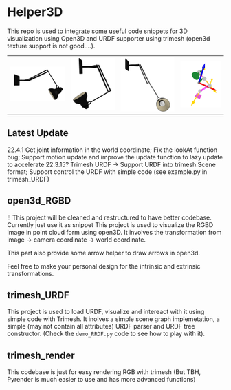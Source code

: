 # Helper3D
This repo is used to integrate some useful code snippets for 3D visualization using Open3D and URDF supporter using trimesh (open3d texture support is not good....). 

<table>
  <tr>
    <td><img src="images/ex.png" alt="image1"></td>
    <td><img src="images/ex1.png" alt="image2"></td>
    <td><img src="images/ex2.png" alt="image3"></td>
    <td><img src="images/ex3.png" alt="image3"></td>
  </tr>
</table>


## Latest Update
22.4.1 Get joint information in the world coordinate; Fix the lookAt function bug; Support motion update and improve the update function to lazy update to accelerate
22.3.15? Trimesh URDF -> Support URDF into trimesh.Scene format; Support control the URDF with simple code (see example.py in trimesh_URDF)

## open3d_RGBD
!! This project will be cleaned and restructured to have better codebase. Currently just use it as snippet
This project is used to visualize the RGBD image in point cloud form using open3D. It involves the transformation from image -> camera coordinate -> world coordinate. 

This part also provide some arrow helper to draw arrows in open3d.

Feel free to make your personal design for the intrinsic and extrinsic transformations.

## trimesh_URDF
This project is used to load URDF, visualize and intereact with it using simple code with Trimesh. It inolves a simple scene graph implemetation, a simple (may not contain all attributes) URDF parser and URDF tree constructor. (Check the `demo_RRDF.py` code to see how to play with it).

## trimesh_render
This codebase is just for easy rendering RGB with trimesh (But TBH, Pyrender is much easier to use and has more advanced functions)